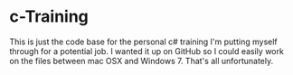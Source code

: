 # c-Training
This is just the code base for the personal c# training I'm putting myself through for a potential job. I wanted it up on GitHub so I could easily work on the files between mac OSX and Windows 7. That's all unfortunately. 

